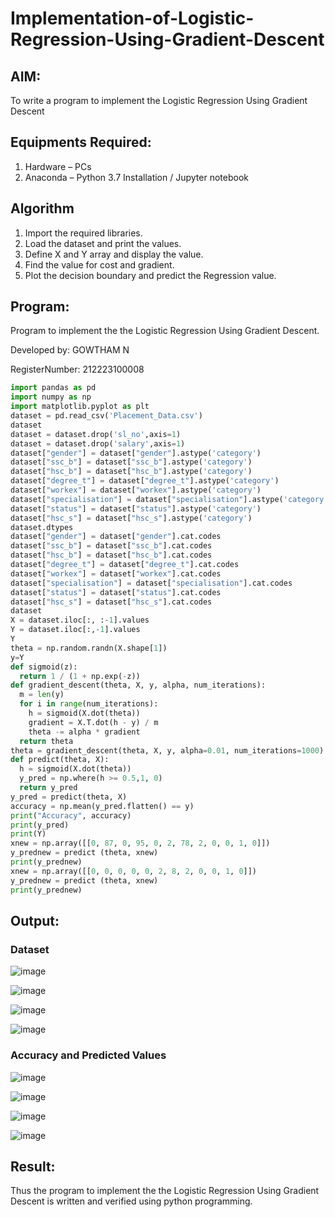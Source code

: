 # Implementation-of-Logistic-Regression-Using-Gradient-Descent

## AIM:
To write a program to implement the Logistic Regression Using Gradient Descent

## Equipments Required:
1. Hardware – PCs
2. Anaconda – Python 3.7 Installation / Jupyter notebook

## Algorithm
1. Import the required libraries.
2. Load the dataset and print the values.
3. Define X and Y array and display the value.
4. Find the value for cost and gradient.
5. Plot the decision boundary and predict the Regression value.

## Program:
Program to implement the the Logistic Regression Using Gradient Descent.

Developed by: GOWTHAM N

RegisterNumber: 212223100008

```python
import pandas as pd
import numpy as np
import matplotlib.pyplot as plt
dataset = pd.read_csv('Placement_Data.csv')
dataset
dataset = dataset.drop('sl_no',axis=1)
dataset = dataset.drop('salary',axis=1)
dataset["gender"] = dataset["gender"].astype('category')
dataset["ssc_b"] = dataset["ssc_b"].astype('category')
dataset["hsc_b"] = dataset["hsc_b"].astype('category')
dataset["degree_t"] = dataset["degree_t"].astype('category')
dataset["workex"] = dataset["workex"].astype('category')
dataset["specialisation"] = dataset["specialisation"].astype('category')
dataset["status"] = dataset["status"].astype('category')
dataset["hsc_s"] = dataset["hsc_s"].astype('category')
dataset.dtypes
dataset["gender"] = dataset["gender"].cat.codes
dataset["ssc_b"] = dataset["ssc_b"].cat.codes
dataset["hsc_b"] = dataset["hsc_b"].cat.codes
dataset["degree_t"] = dataset["degree_t"].cat.codes
dataset["workex"] = dataset["workex"].cat.codes
dataset["specialisation"] = dataset["specialisation"].cat.codes
dataset["status"] = dataset["status"].cat.codes
dataset["hsc_s"] = dataset["hsc_s"].cat.codes
dataset
X = dataset.iloc[:, :-1].values
Y = dataset.iloc[:,-1].values
Y
theta = np.random.randn(X.shape[1])
y=Y
def sigmoid(z):
  return 1 / (1 + np.exp(-z))
def gradient_descent(theta, X, y, alpha, num_iterations):
  m = len(y)
  for i in range(num_iterations):
    h = sigmoid(X.dot(theta))
    gradient = X.T.dot(h - y) / m
    theta -= alpha * gradient
  return theta
theta = gradient_descent(theta, X, y, alpha=0.01, num_iterations=1000)
def predict(theta, X):
  h = sigmoid(X.dot(theta))
  y_pred = np.where(h >= 0.5,1, 0)
  return y_pred
y_pred = predict(theta, X)
accuracy = np.mean(y_pred.flatten() == y)
print("Accuracy", accuracy)
print(y_pred)
print(Y)
xnew = np.array([[0, 87, 0, 95, 0, 2, 78, 2, 0, 0, 1, 0]])
y_prednew = predict (theta, xnew)
print(y_prednew)
xnew = np.array([[0, 0, 0, 0, 0, 2, 8, 2, 0, 0, 1, 0]])
y_prednew = predict (theta, xnew)
print(y_prednew)
```

## Output:
### Dataset
![image](https://github.com/user-attachments/assets/ef7db43a-b2fa-4f5c-9f63-3a2feff09b2e)

![image](https://github.com/user-attachments/assets/7547129b-62da-448f-b110-f06c5e188dd7)

![image](https://github.com/user-attachments/assets/f9b2143b-7a85-4e73-8130-b4d12ce7f4c2)

![image](https://github.com/user-attachments/assets/ebf74b07-6e5e-477d-8b6e-fa30cfba2f19)


### Accuracy and Predicted Values
![image](https://github.com/user-attachments/assets/51ccfed9-9b40-4ef2-bcad-05c6d0e22fad)

![image](https://github.com/user-attachments/assets/7f45c18c-2c89-4f04-9b18-49c0f5bc08e7)

![image](https://github.com/user-attachments/assets/ad6fdd5d-4e52-46f5-b645-7504a51ae6c6)

![image](https://github.com/user-attachments/assets/857c0932-bc91-494a-b35c-51575e453329)

## Result:
Thus the program to implement the the Logistic Regression Using Gradient Descent is written and verified using python programming.

